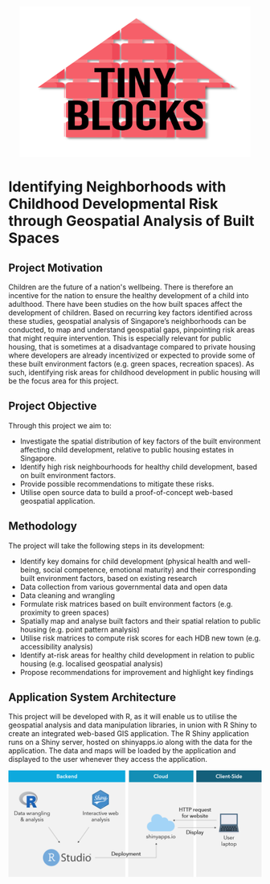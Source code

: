 <p align="center">
<img src="https://github.com/xiaorongw/gis-project/blob/master/project_website/static/images/logo.png" width="460" height="300">
</p>

# Identifying Neighborhoods with Childhood Developmental Risk through Geospatial Analysis of Built Spaces 

## Project Motivation
Children are the future of a nation's wellbeing. There is therefore an incentive for the nation to ensure the healthy development of a child into adulthood. 
There have been studies on the how built spaces affect the development of children. Based on recurring key factors identified across these studies, geospatial analysis of Singapore’s neighborhoods can be conducted, to map and understand geospatial gaps, pinpointing risk areas that might require intervention. 
This is especially relevant for public housing, that is sometimes at a disadvantage compared to private housing where developers are already incentivized or expected to provide some of these built environment factors (e.g. green spaces, recreation spaces). As such, identifying risk areas for childhood development in public housing will be the focus area for this project.

## Project Objective 
Through this project we aim to:
+	Investigate the spatial distribution of key factors of the built environment affecting child development, relative to public housing estates in Singapore.
+ Identify high risk neighbourhoods for healthy child development, based on built environment factors.
+ Provide possible recommendations to mitigate these risks.
+ Utilise open source data to build a proof-of-concept web-based geospatial application.


## Methodology 
The project will take the following steps in its development:
+ Identify key domains for child development (physical health and well-being, social competence, emotional maturity) and their corresponding built environment factors, based on existing research
+ Data collection from various governmental data and open data
+ Data cleaning and wrangling
+ Formulate risk matrices based on built environment factors (e.g. proximity to green spaces)
+ Spatially map and analyse built factors and their spatial relation to public housing (e.g. point pattern analysis)
+ Utilise risk matrices to compute risk scores for each HDB new town (e.g. accessibility analysis)
+ Identify at-risk areas for healthy child development in relation to public housing (e.g. localised geospatial analysis)
+ Propose recommendations for improvement and highlight key findings 

## Application System Architecture 
This project will be developed with R, as it will enable us to utilise the geospatial analysis and data manipulation libraries, in union with R Shiny to create an integrated web-based GIS application. The R Shiny application runs on a Shiny server, hosted on shinyapps.io along with the data for the application. The data and maps will be loaded by the application and displayed to the user whenever they access the application.

![Architecture](https://github.com/xiaorongw/gis-project/blob/master/project_website/static/images/architecture.png)
